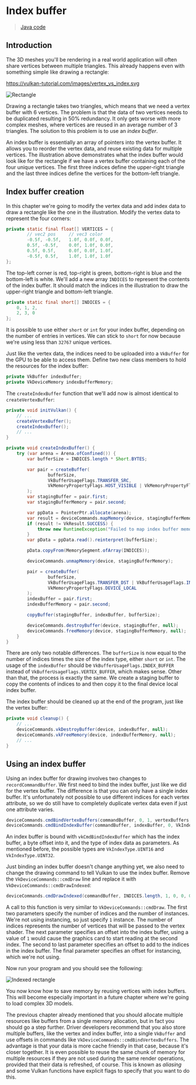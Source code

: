 # Index buffer

> [Java code](https://github.com/chuigda/vulkan4j/tree/master/tutorial/src/main/java/tutorial/vulkan/part06/ch21/Main.java)

## Introduction

The 3D meshes you'll be rendering in a real world application will often share vertices between multiple triangles. This already happens even with something simple like drawing a rectangle:

https://vulkan-tutorial.com/images/vertex_vs_index.svg

![Rectangle](../../images/vertex_vs_index_en.svg)

Drawing a rectangle takes two triangles, which means that we need a vertex buffer with 6 vertices. The problem is that the data of two vertices needs to be duplicated resulting in 50% redundancy. It only gets worse with more complex meshes, where vertices are reused in an average number of 3 triangles. The solution to this problem is to use an *index buffer*.

An index buffer is essentially an array of pointers into the vertex buffer. It allows you to reorder the vertex data, and reuse existing data for multiple vertices. The illustration above demonstrates what the index buffer would look like for the rectangle if we have a vertex buffer containing each of the four unique vertices. The first three indices define the upper-right triangle and the last three indices define the vertices for the bottom-left triangle.

## Index buffer creation

In this chapter we're going to modify the vertex data and add index data to draw a rectangle like the one in the illustration. Modify the vertex data to represent the four corners:

```java
private static final float[] VERTICES = {
        // vec2 pos     // vec3 color
        -0.5f, -0.5f,   1.0f, 0.0f, 0.0f,
        0.5f, -0.5f,    0.0f, 1.0f, 0.0f,
        0.5f, 0.5f,     0.0f, 0.0f, 1.0f,
        -0.5f, 0.5f,    1.0f, 1.0f, 1.0f
};
```

The top-left corner is red, top-right is green, bottom-right is blue and the bottom-left is white. We'll add a new array `INDICES` to represent the contents of the index buffer. It should match the indices in the illustration to draw the upper-right triangle and bottom-left triangle.

```java
private static final short[] INDICES = {
    0, 1, 2,
    2, 3, 0
};
```

It is possible to use either `short` or `int` for your index buffer, depending on the number of entries in vertices. We can stick to `short` for now because we're using less than `32767` unique vertices.

Just like the vertex data, the indices need to be uploaded into a `VkBuffer` for the GPU to be able to access them. Define two new class members to hold the resources for the index buffer:

```java
private VkBuffer indexBuffer;
private VkDeviceMemory indexBufferMemory;
```

The `createIndexBuffer` function that we'll add now is almost identical to `createVertexBuffer`:

```java
private void initVulkan() {
    // ...
    createVertexBuffer();
    createIndexBuffer();
    // ...
}

private void createIndexBuffer() {
    try (var arena = Arena.ofConfined()) {
        var bufferSize = INDICES.length * Short.BYTES;

        var pair = createBuffer(
                bufferSize,
                VkBufferUsageFlags.TRANSFER_SRC,
                VkMemoryPropertyFlags.HOST_VISIBLE | VkMemoryPropertyFlags.HOST_COHERENT
        );
        var stagingBuffer = pair.first;
        var stagingBufferMemory = pair.second;

        var ppData = PointerPtr.allocate(arena);
        var result = deviceCommands.mapMemory(device, stagingBufferMemory, 0, bufferSize, 0, ppData);
        if (result != VkResult.SUCCESS) {
            throw new RuntimeException("Failed to map index buffer memory, vulkan error code: " + VkResult.explain(result));
        }
        var pData = ppData.read().reinterpret(bufferSize);

        pData.copyFrom(MemorySegment.ofArray(INDICES));

        deviceCommands.unmapMemory(device, stagingBufferMemory);

        pair = createBuffer(
                bufferSize,
                VkBufferUsageFlags.TRANSFER_DST | VkBufferUsageFlags.INDEX_BUFFER,
                VkMemoryPropertyFlags.DEVICE_LOCAL
        );
        indexBuffer = pair.first;
        indexBufferMemory = pair.second;

        copyBuffer(stagingBuffer, indexBuffer, bufferSize);

        deviceCommands.destroyBuffer(device, stagingBuffer, null);
        deviceCommands.freeMemory(device, stagingBufferMemory, null);
    }
}
```

There are only two notable differences. The `bufferSize` is now equal to the number of indices times the size of the index type, either `short` or `int`. The usage of the `indexBuffer` should be `VkBufferUsageFlags.INDEX_BUFFER` instead of `VkBufferUsageFlags.VERTEX_BUFFER`, which makes sense. Other than that, the process is exactly the same. We create a staging buffer to copy the contents of indices to and then copy it to the final device local index buffer.

The index buffer should be cleaned up at the end of the program, just like the vertex buffer:

```java
private void cleanup() {
    // ...
    deviceCommands.vkDestroyBuffer(device, indexBuffer, null);
    deviceCommands.vkFreeMemory(device, indexBufferMemory, null);
    // ...
}
```

## Using an index buffer

Using an index buffer for drawing involves two changes to `recordCommandBuffer`. We first need to bind the index buffer, just like we did for the vertex buffer. The difference is that you can only have a single index buffer. It's unfortunately not possible to use different indices for each vertex attribute, so we do still have to completely duplicate vertex data even if just one attribute varies.

```java
deviceCommands.cmdBindVertexBuffers(commandBuffer, 0, 1, vertexBuffers, offsets);
deviceCommands.cmdBindIndexBuffer(commandBuffer, indexBuffer, 0, VkIndexType.UINT16);
```

An index buffer is bound with `vkCmdBindIndexBuffer` which has the index buffer, a byte offset into it, and the type of index data as parameters. As mentioned before, the possible types are `VkIndexType.UINT16` and `VkIndexType.UINT32`.

Just binding an index buffer doesn't change anything yet, we also need to change the drawing command to tell Vulkan to use the index buffer. Remove the `VkDeviceCommands::cmdDraw` line and replace it with `VkDeviceCommands::cmdDrawIndexed`:

```java
deviceCommands.cmdDrawIndexed(commandBuffer, INDICES.length, 1, 0, 0, 0);
```

A call to this function is very similar to `VkDeviceCommands::cmdDraw`. The first two parameters specify the number of indices and the number of instances. We're not using instancing, so just specify `1` instance. The number of indices represents the number of vertices that will be passed to the vertex shader. The next parameter specifies an offset into the index buffer, using a value of `1` would cause the graphics card to start reading at the second index. The second to last parameter specifies an offset to add to the indices in the index buffer. The final parameter specifies an offset for instancing, which we're not using.

Now run your program and you should see the following:

![Indexed rectangle](../../images/indexed_rectangle.png)

You now know how to save memory by reusing vertices with index buffers. This will become especially important in a future chapter where we're going to load complex 3D models.

The previous chapter already mentioned that you should allocate multiple resources like buffers from a single memory allocation, but in fact you should go a step further. Driver developers recommend that you also store multiple buffers, like the vertex and index buffer, into a single `VkBuffer` and use offsets in commands like `VkDeviceCommands::cmdBindVertexBuffers`. The advantage is that your data is more cache friendly in that case, because it's closer together. It is even possible to reuse the same chunk of memory for multiple resources if they are not used during the same render operations, provided that their data is refreshed, of course. This is known as *aliasing* and some Vulkan functions have explicit flags to specify that you want to do this.
